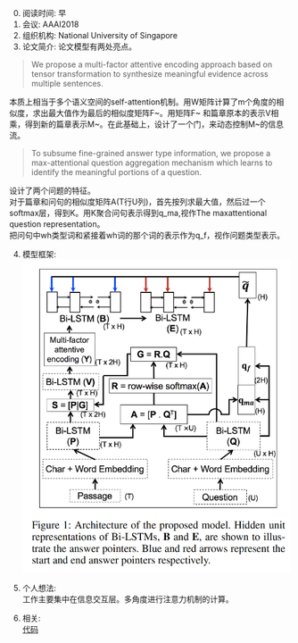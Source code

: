 0. 阅读时间: 早  
1. 会议: AAAI2018  
2. 组织机构: National University of Singapore  
3. 论文简介:
论文模型有两处亮点。
> We propose a multi-factor attentive encoding approach based on tensor transformation to 
synthesize meaningful evidence across multiple sentences.

本质上相当于多个语义空间的self-attention机制。用W矩阵计算了m个角度的相似度，求出最大值作为最后的相似度矩阵F~。用矩阵F~  和篇章原本的表示V相乘，得到新的篇章表示M~。在此基础上，设计了一个门，来动态控制M~的信息流。

> To subsume fine-grained answer type information, we propose a max-attentional question 
aggregation mechanism which learns to identify the meaningful portions of a question.  

设计了两个问题的特征。  
对于篇章和问句的相似度矩阵A(T行U列)，首先按列求最大值，然后过一个softmax层，得到K。用K聚合问句表示得到q_ma,视作The maxattentional question representation。  
把问句中wh类型词和紧接着wh词的那个词的表示作为q_f，视作问题类型表示。

4. 模型框架:  
![image](https://github.com/dengyuning/paper-reading-notes/blob/master/paper_pictures/Question_focused.png?raw=true)

5. 个人想法:   
工作主要集中在信息交互层。多角度进行注意力机制的计算。

6. 相关:  
[代码](https://github.com/nusnlp/amanda)
